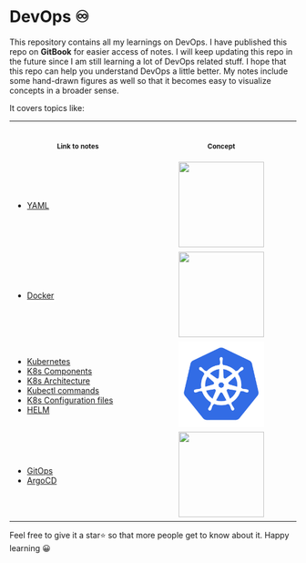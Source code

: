 # DevOps ♾

This repository contains all my learnings on DevOps. I have published this repo on **GitBook** for easier access of notes. I will keep updating this repo in the future since I am still learning a lot of DevOps related stuff. I hope that this repo can help you understand DevOps a little better. My notes include some hand-drawn figures as well so that it becomes easy to visualize concepts in a broader sense.&#x20;

It covers topics like:
<table>
  <tr>
    <th align="center">
    <img width="441" height="1">
    <p> 
    <small>
    Link to notes
    </small>
    </p>
    </th>
    <th align="center">
    <img width="441" height="1">
    <p> 
    <small>
    Concept
    </small>
    </p>
    </th>
  </tr>
  
  <tr>
    <td>
      <ul>
        <li><a href="yaml.md">YAML</a></li>
      </ul> 
    </td>
    <td align="center"><img width="150px" height="150px" src="https://user-images.githubusercontent.com/55504616/224235826-5f3a9e8a-979a-4000-a149-319c0538b9c1.png" /></td>
  </tr>
  
  <tr>
    <td>
      <ul>
        <li><a href="Docker.md">Docker</a></li>
      </ul> 
    </td>
    <td align="center"><img width="150px" height="150px" src="https://user-images.githubusercontent.com/25181517/117207330-263ba280-adf4-11eb-9b97-0ac5b40bc3be.png"/></td>
  </tr>
  
  <tr>
    <td>
      <ul>
        <li><a href="kubernetes/README.md">Kubernetes</a></li>
        <li><a href="kubernetes/k8s-components.md">K8s Components</a></li>
        <li><a href="kubernetes/K8s architecture.md">K8s Architecture</a></li>
        <li><a href="kubernetes/kubectl-commands.md">Kubectl commands</a></li>
        <li><a href="kubernetes/configuration-file-in-yaml.md">K8s Configuration files</a></li>
        <li><a href="kubernetes/helm.md">HELM</a></li>
      </ul> 
    </td>
    <td align="center"><img width="150px" height="150px" src="https://github.com/cncf/artwork/blob/849e9f74a0f77fa0ffc18356c6a8f6c652cea037/projects/kubernetes/icon/color/kubernetes-icon-color.png"/></td>
  </tr>
  
  <tr>
     <td>
      <ul>
        <li><a href="gitops/README.md">GitOps</a></li>
        <li><a href="gitops/argoCD.md">ArgoCD</a></li>
      </ul> 
    </td>
    <td align="center"><img width="150px" height="150px" src="https://user-images.githubusercontent.com/55504616/224307475-669612db-ecf1-48cc-9d31-28c14b919ea2.png"/></td>
  </tr>
</table>

Feel free to give it a star⭐ so that more people get to know about it.  Happy learning 😀&#x20;
